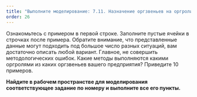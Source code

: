 ```yaml
---
title: "Выполните моделирование: 7.11. Назначение оргзвеньев на оргроли, выполняющие методы"
order: 26
---
```




Ознакомьтесь с примером в первой строке. Заполните пустые ячейки в строчках после примера. Обратите внимание, что представленные данные могут подходить под большое число разных ситуаций, вам достаточно описать любой вариант. Главное, не совершить методологических ошибок. Какие методы выполняются какими оргролями из каких оргзвеньев вашего предприятия? Приведите 10 примеров.

**Найдите в рабочем пространстве для моделирования соответствующее задание по номеру и выполните все его пункты.**

